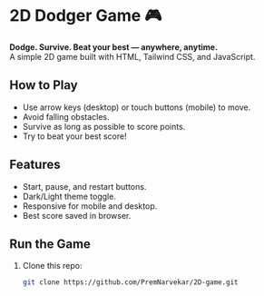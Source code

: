 # 2D Dodger Game 🎮

**Dodge. Survive. Beat your best — anywhere, anytime.**  
A simple 2D game built with HTML, Tailwind CSS, and JavaScript.

## How to Play
- Use arrow keys (desktop) or touch buttons (mobile) to move.
- Avoid falling obstacles.
- Survive as long as possible to score points.
- Try to beat your best score!

## Features
- Start, pause, and restart buttons.
- Dark/Light theme toggle.
- Responsive for mobile and desktop.
- Best score saved in browser.

## Run the Game
1. Clone this repo:
   ```bash
   git clone https://github.com/PremNarvekar/2D-game.git
